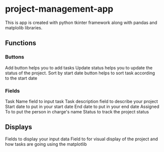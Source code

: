# project-management-app
This is app is created with python tkinter framework along with pandas and matplolib libraries.
## Functions

### Buttons
Add button helps you to add tasks
Update status helps you to update the status of the project.
Sort by start date button helps to sort task according to the start date

### Fields
Task Name field to input task
Task description field to describe your project
Start date to put in your start date
End date to put in your end date
Assigned To to put the person in charge's name
Status to track the project status

## Displays
Fields to display your input data
Field to for visual display of the project and how tasks are going using the matplotlib
